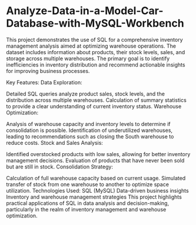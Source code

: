 # Analyze-Data-in-a-Model-Car-Database-with-MySQL-Workbench
This project demonstrates the use of SQL for a comprehensive inventory management analysis aimed at optimizing warehouse operations. The dataset includes information about products, their stock levels, sales, and storage across multiple warehouses. The primary goal is to identify inefficiencies in inventory distribution and recommend actionable insights for improving business processes.

Key Features:
Data Exploration:

Detailed SQL queries analyze product sales, stock levels, and the distribution across multiple warehouses.
Calculation of summary statistics to provide a clear understanding of current inventory status.
Warehouse Optimization:

Analysis of warehouse capacity and inventory levels to determine if consolidation is possible.
Identification of underutilized warehouses, leading to recommendations such as closing the South warehouse to reduce costs.
Stock and Sales Analysis:

Identified overstocked products with low sales, allowing for better inventory management decisions.
Evaluation of products that have never been sold but are still in stock.
Consolidation Strategy:

Calculation of full warehouse capacity based on current usage.
Simulated transfer of stock from one warehouse to another to optimize space utilization.
Technologies Used:
SQL (MySQL)
Data-driven business insights
Inventory and warehouse management strategies
This project highlights practical applications of SQL in data analysis and decision-making, particularly in the realm of inventory management and warehouse optimization.
